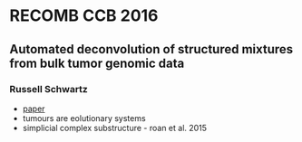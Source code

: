 # RECOMB CCB 2016 #

## Automated deconvolution of structured mixtures from bulk tumor genomic data ##
### Russell Schwartz ###

- [paper](http://arxiv.org/abs/1604.02487)
- tumours are eolutionary systems
- simplicial complex substructure - roan et al. 2015

